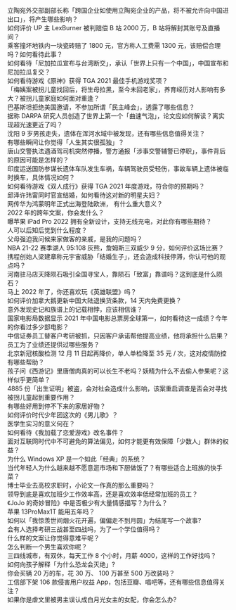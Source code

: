 立陶宛外交部副部长称「跨国企业如使用立陶宛企业的产品，将不被允许向中国进出口」，将产生哪些影响？  
如何评价 UP 主 LexBurner 被判赔偿 B 站 2000 万，B 站将解封其账号及直播间？  
乘客撞坏地铁内一块瓷砖赔了 1800 元，官方称人工费需 1300 元，该赔偿合理吗？如何看待此事？  
如何看待「尼加拉瓜宣布与台湾断交」，承认「世界上只有一个中国」，中国宣布和尼加拉瓜复交？  
如何看待游戏《原神》获得 TGA 2021 最佳手机游戏奖项？  
「梅姨案被拐儿童找回后，将生母拉黑，至今未回老家」，养育经历对人影响有多大？被拐儿童家庭如何面对重逢？  
巴基斯坦拒绝美国邀请，不参加所谓「民主峰会」，透露了哪些信息？  
据称 DARPA 研究人员创造了世界上第一个「曲速气泡」，论文应如何解读？离实现超光速更近了吗？  
沈阳 9 岁男孩走失，遗体在浑河水域中被发现，还有哪些信息值得关注？  
有哪些瞬间让你觉得「人生其实很孤独」？  
唐山交警执法遇酒驾司机突然停播，警方通报「涉事交警辅警已停职」，事件背后的原因可能是怎样的？  
印度运送国防参谋长遗体车队发生车祸，车辆驾驶员受轻伤，事故车辆上遗体被临时换车，具体情况如何？  
如何看待游戏《双人成行》获得 TGA 2021 年度游戏，符合你的预期吗？  
邱泽许玮甯同时官宣结婚，如何看待这对新的明星夫妇？  
网传华为鸿蒙明年正式出海登陆欧洲， 有什么重大意义？  
2022 年的跨年文案，你会发什么？  
曝苹果 iPad Pro 2022 拥有全新设计，支持无线充电，对此你有哪些期待？  
人可以后知后觉到什么程度？  
父母强迫我问候来家做客的亲戚，是我的问题吗？  
NBA 21-22 赛季湖人 95:108 灰熊，詹姆斯三双威少 9 分，如何评价这场比赛？  
携程创始人梁建章称元宇宙威胁「结婚生子」，还会造成科技停滞，你认可他的观点吗？  
河南驻马店天降陨石吸引全国寻宝人，靠陨石「致富」靠谱吗？这到底是什么陨石？  
马上 2022 年了，你还喜欢玩《英雄联盟》吗？  
如何评价加拿大鹅更新中国大陆退换货条款，14 天内免费更换？  
意外发现史记和族谱上的记载相悖，应该相信谁？  
国家电影局数据显示 2021 年中国电影总票房全球第一，如何看待这一成绩？今年的你看过多少部电影？  
中信证券员工替客户考研被抓，只因客户承诺帮他提高业绩，他将承担什么后果？员工为了业绩还提供过哪些服务？  
北京新冠核酸检测 12 月 11 日起再降价，单人单检降至 35 元 / 次，这对疫情防控有哪些帮助？  
孩子问《西游记》里唐僧肉真的可以长生不老吗？妖精为什么不去偷人参果呢？这样似乎更简单？  
4885 份「出生证明」被盗，会对社会造成什么影响，该案重启调查是否会对寻找被拐儿童起到重要作用？  
有哪些好用到停不下来的家居好物？  
如何评价时代少年团这次的《男儿歌》？  
医学生实习的意义何在？  
如何看待《我加载了恋爱游戏》改名事件？  
面对互联网时代中不可避免的算法偏见，如何才能更有效保障「少数人」群体的权益？  
为什么 Windows XP 是一个如此「经典」的系统？  
当代年轻人为什么越来越不愿意逛市场和下厨做饭了？有哪些适合上班族的快手菜？  
博士毕业去高校求职时，小论文一作真的那么重要吗？  
领导到底是喜欢加班少工作效率高，还是喜欢效率低经常加班的员工？  
《JoJo 的奇妙冒险》中是否极少有大量情感描写？为什么？  
苹果 13ProMax1T 能用五年吗？  
如何以「我惊羡世间烟火花开遍，偏偏走不到月圆」为结尾写一个故事?  
会有人选择考研三战甚至四战吗，为了一个学位值得吗？  
什么样的文案让你觉得意难平呢？  
怎么判断一个男生喜欢你呢？  
三四线城市，有双休，每天工作 8 个小时，月薪 4000，这样的工作好找吗？  
如何向孩子解释「为什么恐龙会灭绝」?  
你会买辆 20 万的车，花 30 万、 100 万甚至 500 万改装吗？  
工信部下架 106 款侵害用户权益 App，包括豆瓣、唱吧等，还有哪些信息值得关注？  
如果你是虐文里被男主误认成白月光女主的女配，你会怎么办?  
